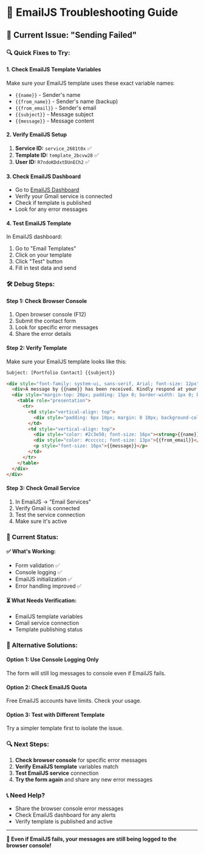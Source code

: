 # 🔧 EmailJS Troubleshooting Guide

## 🚨 **Current Issue: "Sending Failed"**

### **🔍 Quick Fixes to Try:**

#### **1. Check EmailJS Template Variables**
Make sure your EmailJS template uses these exact variable names:
- `{{name}}` - Sender's name
- `{{from_name}}` - Sender's name (backup)
- `{{from_email}}` - Sender's email
- `{{subject}}` - Message subject
- `{{message}}` - Message content

#### **2. Verify EmailJS Setup**
1. **Service ID:** `service_2681t0x` ✅
2. **Template ID:** `template_2bcvw28` ✅
3. **User ID:** `R7ndoKDdxtDUnECh2` ✅

#### **3. Check EmailJS Dashboard**
- Go to [EmailJS Dashboard](https://dashboard.emailjs.com/)
- Verify your Gmail service is connected
- Check if template is published
- Look for any error messages

#### **4. Test EmailJS Template**
In EmailJS dashboard:
1. Go to "Email Templates"
2. Click on your template
3. Click "Test" button
4. Fill in test data and send

### **🛠️ Debug Steps:**

#### **Step 1: Check Browser Console**
1. Open browser console (F12)
2. Submit the contact form
3. Look for specific error messages
4. Share the error details

#### **Step 2: Verify Template**
Make sure your EmailJS template looks like this:

```html
Subject: [Portfolio Contact] {{subject}}

<div style="font-family: system-ui, sans-serif, Arial; font-size: 12px">
  <div>A message by {{name}} has been received. Kindly respond at your earliest convenience.</div>
  <div style="margin-top: 20px; padding: 15px 0; border-width: 1px 0; border-style: dashed; border-color: lightgrey;">
    <table role="presentation">
      <tr>
        <td style="vertical-align: top">
          <div style="padding: 6px 10px; margin: 0 10px; background-color: aliceblue; border-radius: 5px; font-size: 26px;" role="img">👤</div>
        </td>
        <td style="vertical-align: top">
          <div style="color: #2c3e50; font-size: 16px"><strong>{{name}}</strong></div>
          <div style="color: #cccccc; font-size: 13px">{{from_email}}</div>
          <p style="font-size: 16px">{{message}}</p>
        </td>
      </tr>
    </table>
  </div>
</div>
```

#### **Step 3: Check Gmail Service**
1. In EmailJS → "Email Services"
2. Verify Gmail is connected
3. Test the service connection
4. Make sure it's active

### **🎯 Current Status:**

#### **✅ What's Working:**
- Form validation ✅
- Console logging ✅
- EmailJS initialization ✅
- Error handling improved ✅

#### **⏳ What Needs Verification:**
- EmailJS template variables
- Gmail service connection
- Template publishing status

### **📧 Alternative Solutions:**

#### **Option 1: Use Console Logging Only**
The form will still log messages to console even if EmailJS fails.

#### **Option 2: Check EmailJS Quota**
Free EmailJS accounts have limits. Check your usage.

#### **Option 3: Test with Different Template**
Try a simpler template first to isolate the issue.

### **🔍 Next Steps:**

1. **Check browser console** for specific error messages
2. **Verify EmailJS template** variables match
3. **Test EmailJS service** connection
4. **Try the form again** and share any new error messages

### **📞 Need Help?**
- Share the browser console error messages
- Check EmailJS dashboard for any alerts
- Verify template is published and active

---

**🎉 Even if EmailJS fails, your messages are still being logged to the browser console!** 
